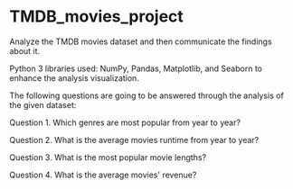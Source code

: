 # TMDB_movies_project

Analyze the TMDB movies dataset and then communicate the findings about it.

Python 3 libraries used:
NumPy, Pandas, Matplotlib, and Seaborn to enhance the analysis visualization.

The following questions are going to be answered through the analysis of the given dataset:

Question 1. Which genres are most popular from year to year?

Question 2. What is the average movies runtime from year to year?

Question 3. What is the most popular movie lengths?

Question 4. What is the average movies' revenue?
